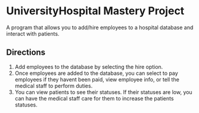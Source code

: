 # UniversityHospital Mastery Project

A program that allows you to add/hire employees to a hospital database and interact with patients.

## Directions

1. Add employees to the database by selecting the hire option.
2. Once employees are added to the database, you can select to pay employees if they havent been paid, view employee info, or tell the medical staff to perform duties.
3. You can view patients to see their statuses. If their statuses are low, you can have the medical staff care for them to increase the patients statuses.
